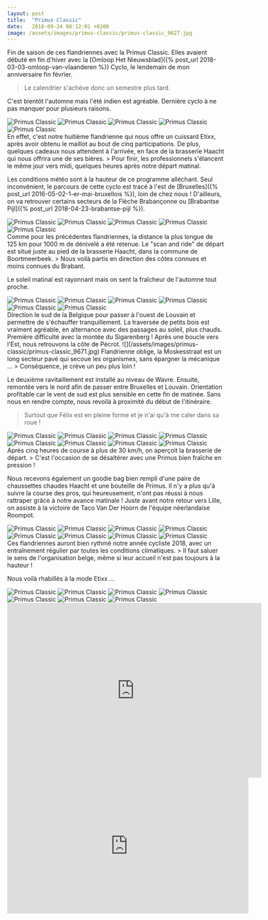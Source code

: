 ```yaml
---
layout: post
title:  "Primus Classic"
date:   2018-09-24 08:12:01 +0100
image: /assets/images/primus-classic/primus-classic_9627.jpg
---
```

Fin de saison de ces flandriennes avec la Primus Classic.
Elles avaient débuté en fin d'hiver avec la [Omloop Het Nieuwsblad]({% post_url 2018-03-03-omloop-van-vlaanderen %}) Cyclo, le lendemain de mon anniversaire fin février.
> Le calendrier s'achève donc un semestre plus tard.

C'est bientôt l'automne mais l'été indien est agréable.
Dernière cyclo à ne pas manquer pour plusieurs raisons.
<div class="gallery-box">
  <div class="gallery">
<img src="/assets/images/primus-classic/primus-classic_9623.jpg" title="" alt="Primus Classic" >
<img src="/assets/images/primus-classic/primus-classic_9624.jpg" title="" alt="Primus Classic" >
<img src="/assets/images/primus-classic/primus-classic_9625.jpg" title="" alt="Primus Classic" >
<img src="/assets/images/primus-classic/primus-classic_9626.jpg" title="Brasserie Haacht" alt="Primus Classic" >
<img src="/assets/images/primus-classic/primus-classic_9668.jpg" title="" alt="Primus Classic" >
</div>
</div>
En effet, c'est notre huitième flandrienne qui nous offre un cuissard Etixx, après avoir obtenu le maillot au bout de cinq participations.
De plus, quelques cadeaux nous attendent à l'arrivée, en face de la brasserie Haacht qui nous offrira une de ses bières.
> Pour finir, les professionnels s'élancent le même jour vers midi, quelques heures après notre départ matinal.

Les conditions météo sont à la hauteur de ce programme alléchant.
Seul inconvénient, le parcours de cette cyclo est tracé à l'est de [Bruxelles]({% post_url 2016-05-02-1-er-mai-bruxellois %}), loin de chez nous !
D'ailleurs, on va retrouver certains secteurs de la Flèche Brabançonne ou [Brabantse Pijl]({% post_url 2018-04-23-brabantse-pijl %}).
<div class="gallery-box">
  <div class="gallery">
<img src="/assets/images/primus-classic/primus-classic_9627.jpg" title="" alt="Primus Classic" >
<img src="/assets/images/primus-classic/primus-classic_9630.jpg" title="" alt="Primus Classic" >
<img src="/assets/images/primus-classic/primus-classic_9656.jpg" title="" alt="Primus Classic" >
<img src="/assets/images/primus-classic/primus-classic_9669.jpg" title="" alt="Primus Classic" >
<img src="/assets/images/primus-classic/primus-classic_9670.jpg" title="" alt="Primus Classic" >
</div>
</div>
Comme pour les précédentes flandriennes, la distance la plus longue de 125 km pour 1000 m de dénivelé a été retenue.
Le "scan and ride" de départ est situé juste au pied de la brasserie Haacht, dans la commune de Boortmeerbeek.
> Nous voilà partis en direction des côtes connues et moins connues du Brabant.

Le soleil matinal est rayonnant mais on sent la fraîcheur de l'automne tout proche.
<div class="gallery-box">
  <div class="gallery">
<img src="/assets/images/primus-classic/primus-classic_9628.jpg" title="" alt="Primus Classic" >
<img src="/assets/images/primus-classic/primus-classic_9629.jpg" title="" alt="Primus Classic" >
<img src="/assets/images/primus-classic/primus-classic_9633.jpg" title="" alt="Primus Classic" >
<img src="/assets/images/primus-classic/primus-classic_9636.jpg" title="" alt="Primus Classic" >
<img src="/assets/images/primus-classic/primus-classic_9658.jpg" title="" alt="Primus Classic" >
<img src="/assets/images/primus-classic/primus-classic_9666.jpg" title="" alt="Primus Classic" >
</div>
</div>
Direction le sud de la Belgique pour passer à l'ouest de Louvain et permettre de s'échauffer tranquillement.
La traversée de petits bois est vraiment agréable, en alternance avec des passages au soleil, plus chauds.
Première difficulté avec la montée du Sigarenberg !
Après une boucle vers l'Est, nous retrouvons la côte de Pécrot.
![](/assets/images/primus-classic/primus-classic_9671.jpg)
Flandrienne oblige, la Moskesstraat est un long secteur pavé qui secoue les organismes, sans épargner la mécanique ...
> Conséquence, je crève un peu plus loin !

Le deuxième ravitaillement est installé au niveau de Wavre.
Ensuite, remontée vers le nord afin de passer entre Bruxelles et Louvain.
Orientation profitable car le vent de sud est plus sensible en cette fin de matinée.
Sans nous en rendre compte, nous revoilà à proximité du début de l'itinéraire.
> Surtout que Félix est en pleine forme et je n'ai qu'à me caler dans sa roue !
<div class="gallery-box">
  <div class="gallery">
<img src="/assets/images/primus-classic/primus-classic_9631.jpg" title="" alt="Primus Classic" >
<img src="/assets/images/primus-classic/primus-classic_9632.jpg" title="" alt="Primus Classic" >
<img src="/assets/images/primus-classic/primus-classic_9634.jpg" title="" alt="Primus Classic" >
<img src="/assets/images/primus-classic/primus-classic_9635.jpg" title="" alt="Primus Classic" >
<img src="/assets/images/primus-classic/primus-classic_9657.jpg" title="la Moskesstraat" alt="Primus Classic" >
<img src="/assets/images/primus-classic/primus-classic_9659.jpg" title="" alt="Primus Classic" >
<img src="/assets/images/primus-classic/primus-classic_9671.jpg" title="" alt="Primus Classic" >
<img src="/assets/images/primus-classic/primus-classic_9675.jpg" title="" alt="Primus Classic" >
</div>
</div>
Après cinq heures de course à plus de 30 km/h, on aperçoit la brasserie de départ.
> C'est l'occasion de se désaltérer avec une Primus bien fraîche en pression !

Nous recevons également un goodie bag bien rempli d'une paire de chaussettes chaudes Haacht et une bouteille de Primus.
Il n'y a plus qu'à suivre la course des pros, qui heureusement, n'ont pas réussi à nous rattraper grâce à notre avance matinale !
Juste avant notre retour vers Lille, on assiste à la victoire de Taco Van Der Hoorn de l'équipe néerlandaise Roompot.
<div class="gallery-box">
  <div class="gallery">
<img src="/assets/images/primus-classic/primus-classic_9637.jpg" title="" alt="Primus Classic" >
<img src="/assets/images/primus-classic/primus-classic_9639.jpg" title="" alt="Primus Classic" >
<img src="/assets/images/primus-classic/primus-classic_9640.jpg" title="Avec modération ..." alt="Primus Classic" >
<img src="/assets/images/primus-classic/primus-classic_9641.jpg" title="" alt="Primus Classic" >
<img src="/assets/images/primus-classic/primus-classic_9642.jpg" title="Bon appétit !" alt="Primus Classic" >
<img src="/assets/images/primus-classic/primus-classic_9643.jpg" title="" alt="Primus Classic" >
<img src="/assets/images/primus-classic/primus-classic_9672.jpg" title="" alt="Primus Classic" >
<img src="/assets/images/primus-classic/primus-classic_9673.jpg" title="Que de bonnes directions !" alt="Primus Classic" >
</div>
</div>
Ces flandriennes auront bien rythmé notre année cycliste 2018, avec un entraînement régulier par toutes les conditions climatiques.
> Il faut saluer le sens de l'organisation belge, même si leur accueil n'est pas toujours à la hauteur !

Nous voilà rhabillés à la mode Etixx ...
<div class="gallery-box">
  <div class="gallery">
<img src="/assets/images/primus-classic/primus-classic_9644.jpg" title="" alt="Primus Classic" >
<img src="/assets/images/primus-classic/primus-classic_9645.jpg" title="Les échappés" alt="Primus Classic" >
<img src="/assets/images/primus-classic/primus-classic_9646.jpg" title="Le peloton" alt="Primus Classic" >
<img src="/assets/images/primus-classic/primus-classic_9647.jpg" title="" alt="Primus Classic" >
<img src="/assets/images/primus-classic/primus-classic_9650.jpg" title="" alt="Primus Classic" >
<img src="/assets/images/primus-classic/primus-classic_9651.jpg" title="Les attardés" alt="Primus Classic" >
<img src="/assets/images/primus-classic/primus-classic_9674.jpg" title="" alt="Primus Classic" >
</div>
</div>
<center><iframe src="https://www.strava.com/activities/1844355158/embed/67bb12e5654e48679a5db9a412bbe184186e50c8" width="590" height="405" frameborder="0" scrolling="no" data-mce-fragment="1"></iframe></center>
<center><iframe src="https://www.youtube.com/embed/__ysGbRwizY" width="560" height="315" frameborder="0" allowfullscreen="allowfullscreen" data-mce-fragment="1"></iframe></center>